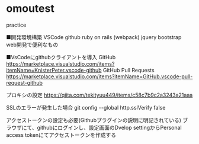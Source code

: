 # omoutest
practice


■開発環境構築
VSCode
github
ruby on rails
(webpack)
jquery
bootstrap
web開発で便利なもの


■VsCodeにgithubクライアントを導入
GitHub
https://marketplace.visualstudio.com/items?itemName=KnisterPeter.vscode-github
GitHub Pull Requests
https://marketplace.visualstudio.com/items?itemName=GitHub.vscode-pull-request-github

プロキシの設定
https://qiita.com/tekityuu449/items/c58c7b9c2a3243a21aaa

SSLのエラーが発生した場合
git config --global http.sslVerify false

アクセストークンの設定も必要(Githubプラグインの説明に明記されている)
ブラウザにて、githubにログインし、設定画面のDvelop settingからPersonal access tokenにてアクセストークンを作成する